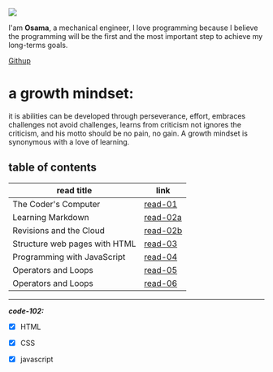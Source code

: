 ![](https://encrypted-tbn0.gstatic.com/images?q=tbn:ANd9GcSW-lMUYdEvfBWEKSmB60djU_4GPHtAa5X9Aw&usqp=CAU)

I'am **Osama**, a mechanical engineer, I love programming because I believe the programming will be the first and the most important step to achieve my long-terms goals.

[Githup](https://github.com/Osama10kh)  

# a growth mindset:
it is abilities can be developed through perseverance, effort, embraces challenges not avoid challenges, learns from criticism not ignores the criticism, and his motto should be no pain, no gain. 
A growth mindset is synonymous with a love of learning.



## table of contents ##

|read title|link|
|-------|-------------------                       | 
|The Coder's Computer|[read-01](read-01)           |
|Learning Markdown|[read-02a](read-02a)            |
|Revisions and the Cloud|[read-02b](read-02b)      |
|Structure web pages with HTML|[read-03](read-03)  |
|Programming with JavaScript|[read-04](read-04)    |
|Operators and Loops|[read-05](read-05)            |
|Operators and Loops|[read-06](read-06)            |
--------------------------------------------------
***code-102:***
- [x] HTML
- [x] CSS
- [x] javascript




 



